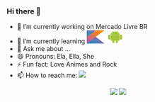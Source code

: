 ### Hi there 👋

- 🔭 I’m currently working on Mercado Livre BR
- 🌱 I’m currently learning  <img  alt="logo vscode" height="30" width="40" src="https://raw.githubusercontent.com/devicons/devicon/master/icons/kotlin/kotlin-original.svg"/>
       <img  alt="logo vscode" height="30" width="40" src="https://raw.githubusercontent.com/devicons/devicon/master/icons/android/android-original.svg"/>
- 💬 Ask me about ...
- 😄 Pronouns: Ela, Ella, She
- ⚡ Fun fact: Love Animes and Rock 
- 📫 How to reach me: <a href="https://www.linkedin.com/in/karina-fukuda/" target="_blank">
       <img src="https://img.shields.io/badge/-Linkedin-%230077B5?style=for-the-badge&logo=linkedin&logoColor=white" target="_blank"></a>


  
<div align="center"> 
   <img height="180em"  src="https://github-readme-stats.vercel.app/api?username=kafukuda&show_icons=true&theme=nightowl&include_all_commits=true&count_private=true"/>
   <img height="180em" right="200em" src="https://github-readme-stats.vercel.app/api/top-langs/?username=kafukuda&hide=scss&layout=compact&langs+count=16&theme=nightowl"/>
 </div> 
 
